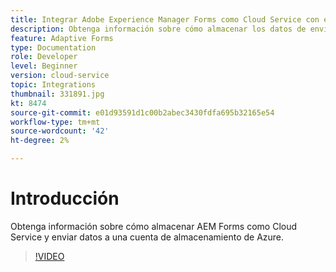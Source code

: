 ```yaml
---
title: Integrar Adobe Experience Manager Forms como Cloud Service con el almacenamiento de Azure
description: Obtenga información sobre cómo almacenar los datos de envío de AEM Forms en una cuenta de almacenamiento de Azure.
feature: Adaptive Forms
type: Documentation
role: Developer
level: Beginner
version: cloud-service
topic: Integrations
thumbnail: 331891.jpg
kt: 8474
source-git-commit: e01d93591d1c00b2abec3430fdfa695b32165e54
workflow-type: tm+mt
source-wordcount: '42'
ht-degree: 2%

---
```


# Introducción

Obtenga información sobre cómo almacenar AEM Forms como Cloud Service y enviar datos a una cuenta de almacenamiento de Azure.

>[!VIDEO](https://video.tv.adobe.com/v/331891/?quality=12&learn=on)
